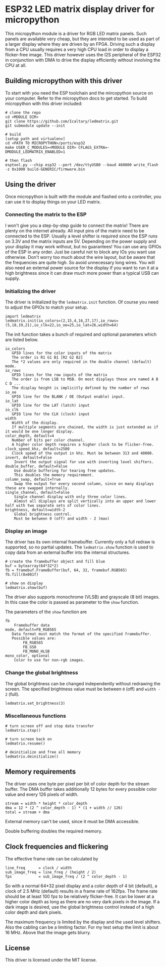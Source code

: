 # ESP32 LED matrix display driver for micropython
This micropython module is a driver for RGB LED matrix panels. Such panels are available very cheap, but they are intended to be used as part of a larger display where they are driven by an FPGA. Driving such a display from a CPU usually requires a very high CPU load in order to display a flicker-free image. This driver however uses the I2S peripheral of the ESP32 in conjunction with DMA to drive the display efficiently without involving the CPU at all.

## Building micropython with this driver
To start with you need the ESP toolchain and the mircopython source on your computer. Refer to the micropython docs to get started.
To build micropython with this driver included:
```
# clone the repo
cd <MODULE DIR>
git clone https://github.com/Icaltary/ledmatrix.git
git submodule update --init

# build
[setup path and virtualenv]
cd <PATH TO MICROPYTHON>/ports/esp32
make USER_C_MODULES=<MODULE DIR> CFLAGS_EXTRA=-DMODULE_LEDMATRIX_ENABLED=1

# then flash
esptool.py --chip esp32 --port /dev/ttyUSB0 --baud 460800 write_flash -z 0x1000 build-GENERIC/firmware.bin
```
## Using the driver
Once micropython is built with the module and flashed onto a controller, you can use it to display things on your LED matrix.
### Connecting the matrix to the ESP
I won't give you a step-by-step guide to connect the matrix! There are plenty on the internet already. All input pins of the matrix need to be connected to the ESP. Usually a level shifter is required since the ESP runs on 3.3V and the matrix inputs are 5V. Depending on the power supply and your display it may work without, but no guarantees! You can use any GPIOs of the ESP in any order. Just be careful not to block any IOs you want use otherwise.
Don't worry too much about the wire layout, but be aware that the frequencies are quite high. So avoid unnecessary long wires. You will also need an external power source for the display if you want to run it at a high brightness since it can draw much more power than a typical USB can supply.

### Initializing the driver
The driver is initialized by the `ledmatrix.init` function. Of course you need to adjust the GPIOs to match your setup.
```
import ledmatrix
ledmatrix.init(io_colors=(2,15,4,16,27,17),io_rows=(5,18,19,21),io_clk=22,io_oe=25,io_lat=26,width=64)
```

The init function takes a bunch of required and optional parameters which are listed below.
```
io_colors
   GPIO lines for the color inputs of the matrix
   The order is R1 G1 B1 [R2 G2 B2]
   The *2 values are only required in the double channel (default) mode.
io_rows
   GPIO lines for the row inputs of the matrix
   The order is from LSB to MSB. On most displays these are named A B C D ...
   The display height is implicitly defined by the number of rows
io_oe
   GPIO line for the BLANK / OE (Output enable) input.
io_lat
   GPIO line for the LAT (latch) input
io_clk
   GPIO line for the CLK (clock) input
width
   Width of the display.
   If multiple segments are chained, the width is just extended as if it would be one longer display.
color_depth, default=4
   Number of bits per color channel.
   A higher color depth requires a higher clock to be flicker-free.
clock_speed_khz, default=2500
   Clock speed of the output in khz. Must be between 313 and 40000.
invert, default=False
    Invert the output signal for use with inverting level shifters.
double_buffer, default=False
    Use double buffering for tearing free updates.
    This doubles the memory requirement.
column_swap, default=True
    Swap the output for every second column, since on many displays these are swapped internally.
single_channel, default=False
    Single channel display with only three color lines.
    Almost all displays are split vertically into an upper and lower half with two separate sets of color lines.
brightness, default=width-2
    Global brightness control.
    Must be between 0 (off) and width - 2 (max)
```

### Display an image
The driver has its own internal framebuffer. Currently only a full redraw is supported, so no partial updates. The `ledmatrix.show` function is used to copy data from an external buffer into the internal structures.
```
# create the framebuffer object and fill blue
buf = bytearray(64*32*2)
fb = framebuf.FrameBuffer(buf, 64, 32, framebuf.RGB565)
fb.fill(0x001f)

# show on display
ledmatrix.show(buf)
```
The driver also supports monochrome (VLSB) and grayscale (8 bit) images. In this case the color is passed as parameter to the `show` function.

The parameters of the `show` function are
```
fb
    Framebuffer data
mode, default=FB_RGB565
   Data format must match the format of the specified framebuffer.
   Possible values are:
        FB_RGB565
        FB_GS8
        FB_MONO_HLSB
mono_color, optional
    Color to use for non-rgb images.
```

### Change the global brightness
The global brightness can be changed independently without redrawing the screen. The specified brightness value must be between `0` (off) and `width - 2` (full).
```
ledmatrix.set_brightness(3)
```

### Miscellaneous functions
```
# turn screen off and stop data transfer
ledmatrix.stop()

# turn screen back on
ledmatrix.resume()

# deinitialize and free all memory
ledmatrix.deinitialize()
```

## Memory requirements
The driver uses one byte per pixel per bit of color depth for the stream buffer. The DMA buffer takes additionally 12 bytes for every possible color value and every 126 pixels of width.
```
stream = width * height * color_depth
dma = 12 * (2 ^ color_depth - 1) * (1 + width // 126)
total = stream + dma
```

External memory can't be used, since it must be DMA accessible.

Double buffering doubles the required memory.

## Clock frequencies and flickering
The effective frame rate can be calculated by
```
line_freq      = clock / width
sub_image_freq = line_freq / (height / 2)
fps            = sub_image_freq / (2 ^ color_depth - 1)
```
So with a normal 64*32 pixel display and a color depth of 4 bit (default), a clock of 2.5 MHz (default) results in a frame rate of 162fps. The frame rate should be at least 100 fps to be relatively flicker-free. It can be lower at a higher color depth as long as there are no very dark pixels in the image. If a dark image is desired, use the global brightness control instead of a high color depth and dark pixels.

The maximum frequency is limited by the display and the used level shifters. Also the cabling can be a limiting factor. For my test setup the limit is about 16 MHz. Above that the image gets blurry.

## License
This driver is licensed under the MIT license.
